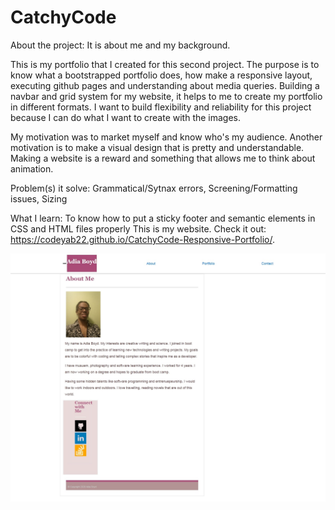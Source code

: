 # CatchyCode
About the project: It is about me and my background. 

This is my portfolio that I created for this second project. The purpose is to know what a bootstrapped portfolio does, how make a responsive layout, executing github pages and understanding about media queries.
Building a navbar and grid system for my website, it helps to me to create my portfolio in different formats. I want to build flexibility and reliability for this project because I can do what I want to create with the images.

My motivation was to market myself and know who's my audience. Another motivation is to make a visual design that is pretty and understandable. 
Making a website is a reward and something that allows me to think about animation.  

Problem(s) it solve: Grammatical/Sytnax errors, Screening/Formatting issues, Sizing 

What I learn: To know how to put a sticky footer and semantic elements in CSS and HTML files properly 
This is my website. Check it out: https://codeyab22.github.io/CatchyCode-Responsive-Portfolio/.

![image](codeyab22.github.io_CatchyCode_.jpg)
